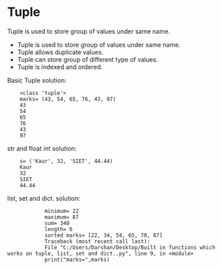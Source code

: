 # Tuple
Tuple is used to store group of values under same name. 

* Tuple is used to store group of values under same name.
* Tuple allows duplicate values.
* Tuple can store group of different type of values.
* Tuple is indexed and ordered.

Basic Tuple solution:

        <class 'tuple'>
        marks= (43, 54, 65, 76, 43, 97)
        43
        54
        65
        76
        43
        97
str and float int solution:

        s= ('Kaur', 32, 'SIET', 44.44)
        Kaur
        32
        SIET
        44.44
list, set and dict.
solution:

                minimum= 22
                maximum= 87
                sum= 340
                length= 6
                sorted marks= [22, 34, 54, 65, 78, 87]
                Traceback (most recent call last):
                File "C:/Users/Darshan/Desktop/Built in functions which works on tuple, list, set and dict..py", line 9, in <module>
                print("marks=",marks)
